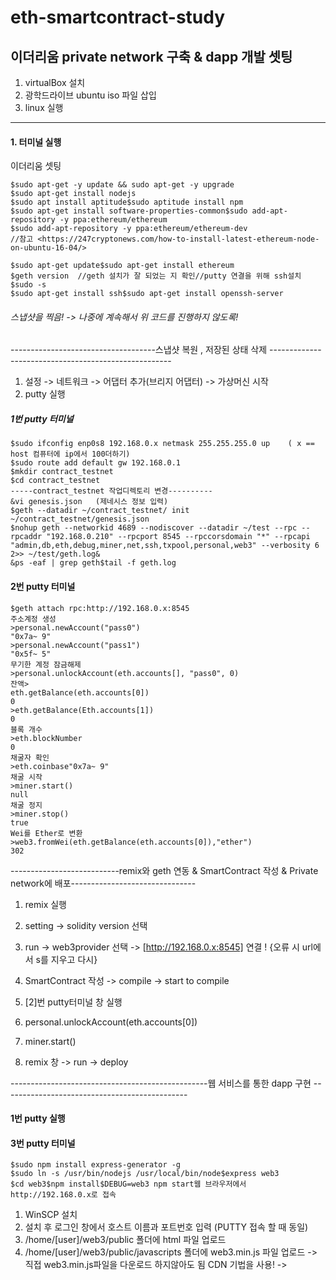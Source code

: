 # eth-smartcontract-study

## 이더리움 private network 구축 & dapp 개발 셋팅
1. virtualBox 설치 
2. 광학드라이브 ubuntu iso 파일 삽입
3. linux 실행

----

#### 1. 터미널 실행 

이더리움 셋팅
```
$sudo apt-get -y update && sudo apt-get -y upgrade
$sudo apt-get install nodejs
$sudo apt install aptitude$sudo aptitude install npm
$sudo apt-get install software-properties-common$sudo add-apt-repository -y ppa:ethereum/ethereum
$sudo add-apt-repository -y ppa:ethereum/ethereum-dev
//참고 <https://247cryptonews.com/how-to-install-latest-ethereum-node-on-ubuntu-16-04/>

$sudo apt-get update$sudo apt-get install ethereum
$geth version  //geth 설치가 잘 되었는 지 확인//putty 연결을 위해 ssh설치
$sudo -s   
$sudo apt-get install ssh$sudo apt-get install openssh-server
```
###### 스냅샷을 찍음! -> 나중에 계속해서 위 코드를 진행하지 않도록!

------------------------------------스냅샷 복원 , 저장된 상태 삭제 -----------------------------------------------------

1. 설정 -> 네트워크 -> 어댑터 추가(브리지 어댑터) -> 가상머신 시작
2. putty 실행

##### 1번 putty 터미널
```
$sudo ifconfig enp0s8 192.168.0.x netmask 255.255.255.0 up    ( x == host 컴퓨터에 ip에서 100더하기)
$sudo route add default gw 192.168.0.1
$mkdir contract_testnet
$cd contract_testnet
-----contract_testnet 작업디렉토리 변경----------
&vi genesis.json   (제네시스 정보 입력)
$geth --datadir ~/contract_testnet/ init ~/contract_testnet/genesis.json
$nohup geth --networkid 4689 --nodiscover --datadir ~/test --rpc --rpcaddr "192.168.0.210" --rpcport 8545 --rpccorsdomain "*" --rpcapi "admin,db,eth,debug,miner,net,ssh,txpool,personal,web3" --verbosity 6 2>> ~/test/geth.log&
&ps -eaf | grep geth$tail -f geth.log
```

#### 2번 putty 터미널
```
$geth attach rpc:http://192.168.0.x:8545
주소계정 생성
>personal.newAccount("pass0")
"0x7a~ 9"
>personal.newAccount("pass1")
"0x5f~ 5"
무기한 계정 잠금해제
>personal.unlockAccount(eth.accounts[], "pass0", 0)
잔액>
eth.getBalance(eth.accounts[0])
0
>eth.getBalance(Eth.accounts[1])
0
블록 개수
>eth.blockNumber
0
채굴자 확인
>eth.coinbase"0x7a~ 9"
채굴 시작
>miner.start()
null
채굴 정지
>miner.stop()
true
Wei를 Ether로 변환
>web3.fromWei(eth.getBalance(eth.accounts[0]),"ether")
302
```

---------------------------remix와 geth 연동 & SmartContract 작성 & Private network에 배포-------------------------------
1. remix 실행
2. setting -> solidity version 선택 
3. run -> web3provider  선택 -> [http://192.168.0.x:8545] 연결    ! {오류 시 url에서 s를 지우고 다시}

1. SmartContract 작성  -> compile -> start to compile
2. [2]번 putty터미널 창 실행
3. personal.unlockAccount(eth.accounts[0])
4. miner.start() 
5. remix 창 -> run -> deploy

-------------------------------------------------웹 서비스를 통한 dapp 구현 ----------------------------------------------
#### 1번 putty 실행

#### 3번 putty 터미널
```
$sudo npm install express-generator -g
$sudo ln -s /usr/bin/nodejs /usr/local/bin/node$express web3
$cd web3$npm install$DEBUG=web3 npm start웹 브라우저에서 http://192.168.0.x로 접속
```
1. WinSCP 설치
2. 설치 후 로그인 창에서 호스트 이름과 포트번호 입력 (PUTTY 접속 할 때 동일)
3. /home/[user]/web3/public 폴더에 html 파일 업로드
4. /home/[user]/web3/public/javascripts 폴더에 web3.min.js 파일 업로드 -> 직접 web3.min.js파일을 다운로드 하지않아도 됨 CDN 기법을 사용!
-><script src="https://cdn.jsdelivr.net/gh/ethereum/web3.js/dist/web3.min.js">
5. 웹 브라우저에서 "192.168.0.x:3000/[html파일 명] 접속

---------------------------------------------------Mist 설치 & private network 연동-----------------------------------
1. 미스트 설치(launch문구 뜨면 실행 )후 바로 종료
2. cmd창 실행
```
>cd [Ethereum mist 설치 폴더]
>"Ethereum Wallet.exe" --rpc http://192.168.0.x:8545 
```
--------------peer 연결  "user1" , "user2" 가 잇다고 가정 -----------------------------
"user1"과 "user2" 모두 1번 putty 터미널과 2번 putty터미널을 진행

user1 터미널
```
>admin.nodeInfo.endoe"enode://c482ifnvmveu3~ ~ ~ @[::]:30303?discport = 0" ▶[::]부분에 user1번의 192.168.0.x를 대입하여 모두 복사
```
user2 터미널
```
>admin.addPeer("[위에서 복사한 enode 값]")
```
연결확인
```
>net.peerCount1
>admin.peers1
```

